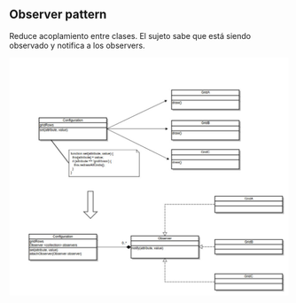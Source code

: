 ## Observer pattern


Reduce acoplamiento entre clases. El sujeto sabe que está siendo observado y notifica a los observers.


![Observer Pattern](observer.jpg)


